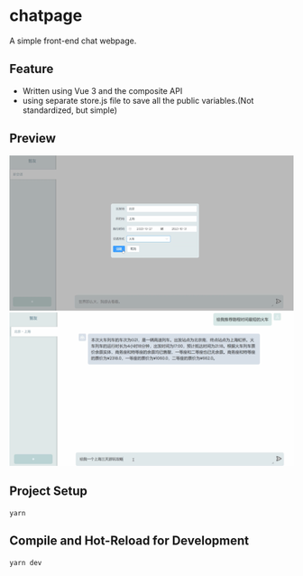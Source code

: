 # chatpage

A simple front-end chat webpage.

## Feature

- Written using Vue 3 and the composite API
- using separate store.js file to save all the public variables.(Not standardized, but simple)

## Preview
![](./image/Picture1.png)
![](./image/Picture2.png)

## Project Setup

```
yarn
```

## Compile and Hot-Reload for Development

```
yarn dev
```
